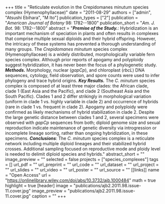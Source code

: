 +++
title = "Reticulate evolution in the Crepidomanes minutum species complex (Hymenophyllaceae)"
date = "2011-08-29"
authors = ["admin", "Atsushi Ebihara", "M Ito"]
publication_types = ["2"]
publication = "_American Journal of Botany_ 98: 1782--1800"
publication_short = "_Am. J. Bot._ 98: 1782--1800"
abstract = "__*Premise of the Study.*__: Hybridization is an important mechanism of speciation in plants and often results in complexes that comprise multiple sexual diploids and their hybrid offspring. However, the intricacy of these systems has prevented a thorough understanding of many groups. The *Crepidomanes minutum* species complex (Hymenophyllaceae) is a widely distributed, morphologically variable fern species complex. Although prior reports of apogamy and polyploidy suggest hybridization, it has never been the focus of a phylogenetic study. __*Methods.*__ Morphology, nuclear (*gapCp*), and chloroplast (*rbcL*) DNA sequences, cytology, field observation, and spore counts were used to infer phylogeny and trace hybrid origins. __*Key Results.*__ The *C. minutum* species complex is composed of at least three major clades: the African clade, clade 1 (East Asia and the Pacific), and clade 2 (Southeast Asia and the South Pacific). Clades 1 and 2 differ strikingly in morphological variation (uniform in clade 1 vs. highly variable in clade 2) and occurrence of hybrids (rare in clade 1 vs. frequent in clade 2). Apogamy and polyploidy were confirmed as likely mechanisms of hybrid stabilization in clade 2. Despite the large genetic distance between clades 1 and 2, several specimens were observed with *gapCp* sequences from both; diploid genome size and sexual reproduction indicate maintenance of genetic diversity via introgression or incomplete lineage sorting, rather than ongoing hybridization, in these specimens. __*Conclusions*__: The *C. minutum* species complex is a reticulate network including multiple diploid lineages and their stabilized hybrid crosses. Additional sampling focused on reproductive mode and ploidy level is needed to delimit diploid species and hybrids."
abstract_short = ""
image_preview = ""
selected = false
projects = ["species_complexes"]
tags = []
url_pdf = ""
url_preprint = ""
url_code = ""
url_dataset = ""
url_project = ""
url_slides = ""
url_video = ""
url_poster = ""
url_source = ""
[[links]]
  name = "Open Access"
  url = "https://onlinelibrary.wiley.com/doi/abs/10.3732/ajb.1000484"
math = true
highlight = true
[header]
image = "publications/ajb2.2011.98.issue-11.cover.jpg"
image_preview = "publications/ajb2.2011.98.issue-11.cover.jpg"
caption = ""
+++
